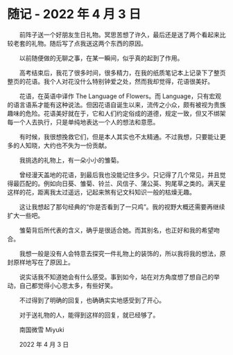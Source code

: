 # 随记 - 2022 年 4 月 3 日

　　前阵子送一个好朋友生日礼物。冥思苦想了许久，最后还是送了两个看起来比较老套的礼物。随后写了点我送这两个东西的原因。

　　以前随便做的无聊之事，在某一瞬间，似乎真的起到了作用。

　　高考结束后，我花了很多时间，很多精力，在我的纸质笔记本上记录下了整页整页的花语。我个人对花没什么特别钟爱之处，然而我却觉得，花语很美好。

　　花语，在英语中译作 The Language of Flowers。而 Language，只有宏观的语言语系才能有这种说法。但因花语自诞生以来，流传之小众，颇有被视为贵族趣味的危险。花语美好就在于，它和人们约定俗成的道德，规定一致，但又不绑架每一个人去执行，只是单纯地表达一个人的想法和意愿。

　　有时候，我很想挽救它们，但是本人其实也不太精通。不过我想，只要能让更多的人知晓，大约也不失为一份贡献。

　　我挑选的礼物上，有一朵小小的雏菊。

　　曾经漫天盖地的花语，到最后我也没能记住多少。只记得了几个常见，并且觉得最匹配的。例如向日葵、雏菊、铃兰、风信子、蒲公英、狗尾草之类的。满天星这样的花，距离我太过遥远，记起来煞有记文科知识一般的枯燥无趣。

　　这让我想起了那句经典的“你是否看到了一只鸡”。我的视野大概还需要再继续扩大一些吧。

　　雏菊背后所代表的含义，确乎是很适合她。而其别名，也正好和我的希望吻合。

　　我想一般是没有人会特意去探究一件礼物上的装饰的，所以我将我的想法，原封原样地写在了原因上。

　　说实话我不知道她会有什么感受。事到如今，站在对方角度想了想自己的举动，自己都觉得小心思太多，有些好笑。

　　不过得到了明确的回复，也确确实实地感受到了开心。

　　对于送礼物的人，能得到这样的回复，就已经够了。



　　南国微雪 Miyuki

　　2022 年 4 月 3 日

